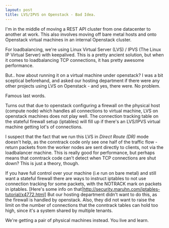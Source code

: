 ```yaml
---
layout: post
title: LVS/IPVS on Openstack - Bad Idea.
---
```

I'm in the middle of moving a REST API cluster from one datacenter to another at work. This also involves moving off bare metal hosts and onto Openstack virtual machines in an internal Openstack cluster.

For loadbalancing, we're using Linux Virtual Server (LVS) / IPVS (The Linux IP Virtual Server) with keepalived.  This is a pretty ancient solution, but when it comes to loadbalancing TCP connections, it has pretty awesome performance.

But.. how about running it on a virtual machine under openstack? I was a bit sceptical beforehand, and asked our hosting department if there were any other projects using LVS on Openstack - and yes, there were. No problem.

Famous last words.

Turns out that due to openstack configuring a firewall on the physical host (compute node) which handles all connections to virtual machine, LVS on openstack machines does not play well. The connection tracking table on the stateful firewall setup (iptables) will fill up if there's an LVS/IPVS virtual machine getting lot's of connections.

I suspect that the fact that we run this LVS in *Direct Route (DR)* mode doesn't help, as the conntrack code only see one half of the traffic flow - return packets from the worker nodes are sent directly to clients, not via the loadbalancer machine. This is really good for performance, but perhaps means that conntrack code can't detect when TCP connections are shut down? This is just a theory, though.

If you have full control over your machine (i.e run on bare metal) and still want a stateful firewall there are ways to instruct iptables to not use connection tracking for some packets, with the NOTRACK mark on packets in iptables. [Here's some info on that|http://security.maruhn.com/iptables-tutorial/x4772.html] But our hosting department didn't want to do this, as the firewall is handled by openstack. Also, they did not want to raise the limit on the number of connections that the conntrack tables can hold too high, since it's a system shared by multiple tenants.

We're getting a pair of physical machines instead. You live and learn.